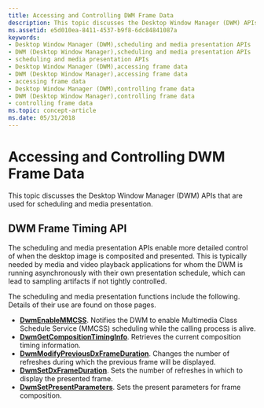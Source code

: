 ```yaml
---
title: Accessing and Controlling DWM Frame Data
description: This topic discusses the Desktop Window Manager (DWM) APIs that are used for scheduling and media presentation.
ms.assetid: e5d010ea-8411-4537-b9f8-6dc84841087a
keywords:
- Desktop Window Manager (DWM),scheduling and media presentation APIs
- DWM (Desktop Window Manager),scheduling and media presentation APIs
- scheduling and media presentation APIs
- Desktop Window Manager (DWM),accessing frame data
- DWM (Desktop Window Manager),accessing frame data
- accessing frame data
- Desktop Window Manager (DWM),controlling frame data
- DWM (Desktop Window Manager),controlling frame data
- controlling frame data
ms.topic: concept-article
ms.date: 05/31/2018
---
```


# Accessing and Controlling DWM Frame Data

This topic discusses the Desktop Window Manager (DWM) APIs that are used for scheduling and media presentation.

## DWM Frame Timing API

The scheduling and media presentation APIs enable more detailed control of when the desktop image is composited and presented. This is typically needed by media and video playback applications for whom the DWM is running asynchronously with their own presentation schedule, which can lead to sampling artifacts if not tightly controlled.

The scheduling and media presentation functions include the following. Details of their use are found on those pages.

-   [**DwmEnableMMCSS**](/windows/desktop/api/Dwmapi/nf-dwmapi-dwmenablemmcss). Notifies the DWM to enable Multimedia Class Schedule Service (MMCSS) scheduling while the calling process is alive.
-   [**DwmGetCompositionTimingInfo**](/windows/desktop/api/Dwmapi/nf-dwmapi-dwmgetcompositiontiminginfo). Retrieves the current composition timing information.
-   [**DwmModifyPreviousDxFrameDuration**](/windows/desktop/api/Dwmapi/nf-dwmapi-dwmmodifypreviousdxframeduration). Changes the number of refreshes during which the previous frame will be displayed.
-   [**DwmSetDxFrameDuration**](/windows/desktop/api/Dwmapi/nf-dwmapi-dwmsetdxframeduration). Sets the number of refreshes in which to display the presented frame.
-   [**DwmSetPresentParameters**](/windows/desktop/api/Dwmapi/nf-dwmapi-dwmsetpresentparameters). Sets the present parameters for frame composition.

 

 




